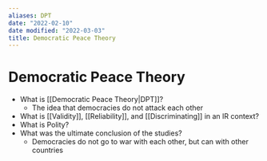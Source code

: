 ```yaml
---
aliases: DPT
date: "2022-02-10"
date modified: "2022-03-03"
title: Democratic Peace Theory
---
```


# Democratic Peace Theory
- What is [[Democratic Peace Theory|DPT]]?
	- The idea that democracies do not attack each other
- What is [[Validity]], [[Reliability]], and [[Discriminating]] in an IR context?
- What is Polity?
- What was the ultimate conclusion of the studies?
	- Democracies do not go to war with each other, but can with other countries
